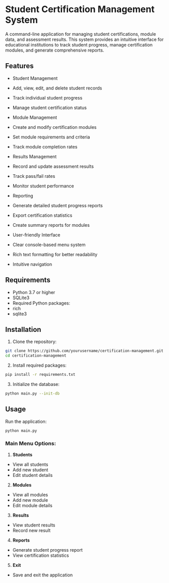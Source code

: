 # Student Certification Management System

A command-line application for managing student certifications, module data, and assessment results. This system provides an intuitive interface for educational institutions to track student progress, manage certification modules, and generate comprehensive reports.

## Features

- Student Management
- Add, view, edit, and delete student records
- Track individual student progress
- Manage student certification status

- Module Management
- Create and modify certification modules
- Set module requirements and criteria
- Track module completion rates

- Results Management
- Record and update assessment results
- Track pass/fail rates
- Monitor student performance

- Reporting
- Generate detailed student progress reports
- Export certification statistics
- Create summary reports for modules

- User-friendly Interface
- Clear console-based menu system
- Rich text formatting for better readability
- Intuitive navigation

## Requirements

- Python 3.7 or higher
- SQLite3
- Required Python packages:
- rich
- sqlite3

## Installation

1. Clone the repository:
```bash
git clone https://github.com/yourusername/certification-management.git
cd certification-management
```

2. Install required packages:
```bash
pip install -r requirements.txt
```

3. Initialize the database:
```bash
python main.py --init-db
```

## Usage

Run the application:
```bash
python main.py
```

### Main Menu Options:

1. **Students**
- View all students
- Add new student
- Edit student details
  
2. **Modules**
- View all modules
- Add new module
- Edit module details

3. **Results**
- View student results
- Record new result

4. **Reports**
- Generate student progress report
- View certification statistics

5. **Exit**
- Save and exit the application


